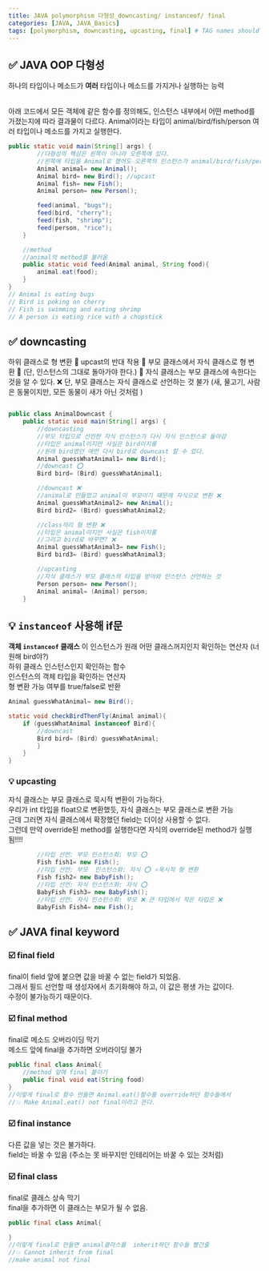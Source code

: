 ```yaml
---
title: JAVA polymorphism 다형성_downcasting/ instanceof/ final
categories: [JAVA, JAVA_Basics]
tags: [polymorphism, downcasting, upcasting, final] # TAG names should always be lowercase
---
```


## ✅ JAVA OOP 다형성

하나의 타입이나 메소드가 **여러** 타입이나 메소드를 가지거나 실행하는 능력<br>

<br>
아래 코드에서 모든 객체에 같은 함수를 정의해도, 인스턴스 내부에서 어떤 method를 가졌는지에 따라 결과물이 다르다.
Animal이라는 타입이 animal/bird/fish/person 여러 타입이나 메소드를 가지고 실행한다.

```java
public static void main(String[] args) {
        //다형성의 핵심은 왼쪽이 아니라 오른쪽에 있다.
        //왼쪽에 타입을 Animal로 했어도 오른쪽의 인스턴스가 animal/bird/fish/person인지에 따라 행위가 달라진다.
        Animal animal= new Animal();
        Animal bird= new Bird(); //upcast
        Animal fish= new Fish();
        Animal person= new Person();

        feed(animal, "bugs");
        feed(bird, "cherry");
        feed(fish, "shrimp");
        feed(person, "rice");
    }

    //method
    //animal의 method를 불러옴
    public static void feed(Animal animal, String food){
        animal.eat(food);
    }
}
// Animal is eating bugs
// Bird is poking on cherry
// Fish is swimming and eating shrimp
// A person is eating rice with a chopstick
```

## ✅ downcasting

하위 클래스로 형 변환
🟰 upcast의 반대 작용
🟰 부모 클래스에서 자식 클래스로 형 변환
🟰 (단, 인스턴스의 그대로 돌아가야 한다.)
🟰 자식 클래스는 부모 클래스에 속한다는 것을 알 수 있다.
❌ 단, 부모 클래스는 자식 클래스로 선언하는 것 불가
(새, 물고기, 사람은 동물이지만, 모든 동물이 새가 아닌 것처럼 )

```java

public class AnimalDowncast {
    public static void main(String[] args) {
        //downcasting
        //부모 타입으로 선언한 자식 인스턴스가 다시 자식 인스턴스로 돌아감
        //타입은 animal이지만 사실은 bird이지롱
        //원래 bird였던 애만 다시 bird로 downcast 할 수 있다.
        Animal guessWhatAnimal1= new Bird();
        //downcast ⭕️
        Bird bird= (Bird) guessWhatAnimal1;

        //downcast ❌
        //animal로 만들었고 animal이 부모이기 때문에 자식으로 변환 ❌
        Animal guessWhatAnimal2= new Animal();
        Bird bird2= (Bird) guessWhatAnimal2;

        //class끼리 형 변환 ❌
        //타입은 animal이지만 사실은 fish이지롱
        //그리고 bird로 바꾸면? ❌
        Animal guessWhatAnimal3= new Fish();
        Bird bird3= (Bird) guessWhatAnimal3;

        //upcasting
        //자식 클래스가 부모 클래스의 타입을 받아와 인스턴스 선언하는 것
        Person person= new Person();
        Animal animal= (Animal) person;
    }
```

## 💡 `instanceof` 사용해 if문

**객체 `instanceof` 클래스**
이 인스턴스가 원래 어떤 클래스꺼지인지 확인하는 연산자 (너 원해 bird야?) <br>
하위 클래스 인스턴스인지 확인하는 함수 <br>
인스턴스의 객체 타입을 확인하는 연산자 <br>
형 변환 가능 여부를 true/false로 반환 <br>

```java
Animal guessWhatAnimal= new Bird();

static void checkBirdThenFly(Animal animal){
    if (guessWhatAnimal instanceof Bird){
        //downcast
        Bird bird= (Bird) guessWhatAnimal;
        }
    }
}
```

### 💡 upcasting

자식 클래스는 부모 클래스로 묵시적 변환이 가능하다. <br>
우리가 int 타입을 float으로 변환했듯, 자식 클래스는 부모 클래스로 변환 가능 <br>
근데 그러면 자식 클래스에서 확장했던 field는 더이상 사용할 수 없다. <br>
그런데 만약 override된 method를 실행한다면 자식의 override된 method가 실행됨!!!! <br>

```java
        //타입 선언: 부모 인스턴스화: 부모 ⭕️
        Fish fish1= new Fish();
        //타입 선언: 부모  인스턴스화: 자식 ⭕️ ⭐️묵시적 형 변환
        Fish fish2= new BabyFish();
        //타입 선언: 자식 인스턴스화: 자식 ⭕️
        BabyFish Fish3= new BabyFish();
        //타입 선언: 자식 인스턴스화: 부모 ❌ 큰 타입에서 작은 타입은 ❌
        BabyFish Fish4= new Fish();
```

## ✅ JAVA final keyword

### ☑️ final field

final이 field 앞에 붙으면 값을 바꿀 수 없는 field가 되었음. <br>
그래서 필드 선언할 때 생성자에서 초기화해야 하고, 이 값은 평생 가는 값이다. <br>
수정이 불가능하기 때문이다. <br>

### ☑️ final method

final로 메소드 오버라이딩 막기 <br>
메소드 앞에 final을 추가하면 오버라이딩 불가 <br>

```java
public final class Animal{
    //method 앞에 final 붙이기
    public final void eat(String food)
}
//이렇게 final로 함수 만들면 Animal.eat()함수를 override하던 함수들에서
//💥 Make Animal.eat() not final이라고 뜬다.
```

### ☑️ final instance

다른 값을 넣는 것은 불가하다. <br>
field는 바꿀 수 있음 (주소는 못 바꾸지만 인테리어는 바꿀 수 있는 것처럼) <br>

### ☑️ final class

final로 클래스 상속 막기 <br>
final을 추가하면 이 클래스는 부모가 될 수 없음. <br>

```java
public final class Animal{

}
//이렇게 final로 만들면 animal클라스를  inherit하던 함수들 빨간줄
//💥 Cannot inherit from final
//make animal not final
```
